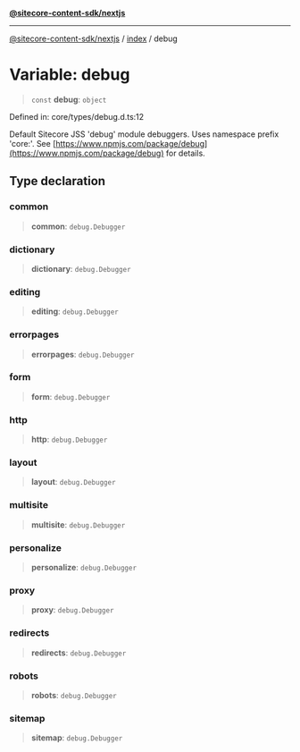 [**@sitecore-content-sdk/nextjs**](../../README.md)

***

[@sitecore-content-sdk/nextjs](../../README.md) / [index](../README.md) / debug

# Variable: debug

> `const` **debug**: `object`

Defined in: core/types/debug.d.ts:12

Default Sitecore JSS 'debug' module debuggers. Uses namespace prefix 'core:'.
See [https://www.npmjs.com/package/debug](https://www.npmjs.com/package/debug) for details.

## Type declaration

### common

> **common**: `debug.Debugger`

### dictionary

> **dictionary**: `debug.Debugger`

### editing

> **editing**: `debug.Debugger`

### errorpages

> **errorpages**: `debug.Debugger`

### form

> **form**: `debug.Debugger`

### http

> **http**: `debug.Debugger`

### layout

> **layout**: `debug.Debugger`

### multisite

> **multisite**: `debug.Debugger`

### personalize

> **personalize**: `debug.Debugger`

### proxy

> **proxy**: `debug.Debugger`

### redirects

> **redirects**: `debug.Debugger`

### robots

> **robots**: `debug.Debugger`

### sitemap

> **sitemap**: `debug.Debugger`
